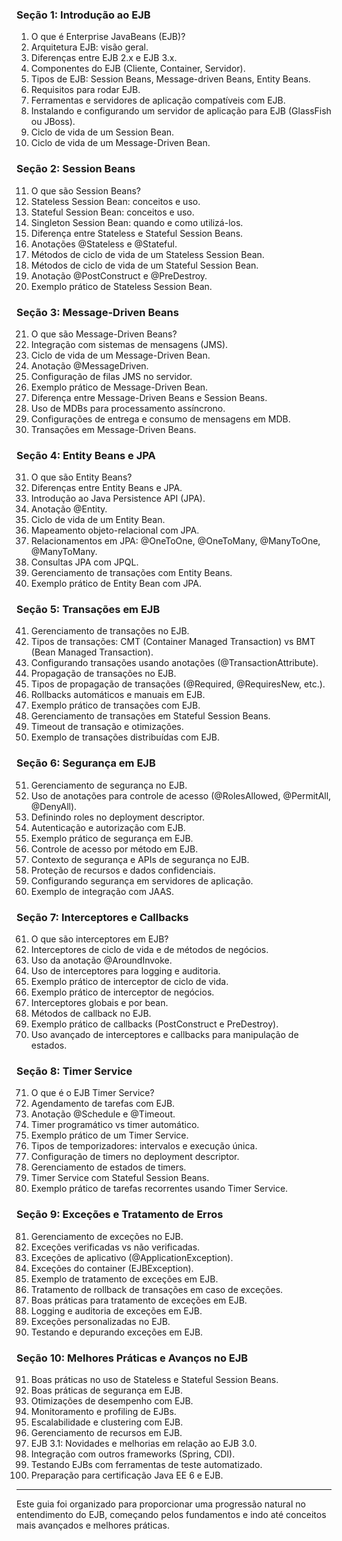 ### **Seção 1: Introdução ao EJB**

1. O que é Enterprise JavaBeans (EJB)?
2. Arquitetura EJB: visão geral.
3. Diferenças entre EJB 2.x e EJB 3.x.
4. Componentes do EJB (Cliente, Container, Servidor).
5. Tipos de EJB: Session Beans, Message-driven Beans, Entity Beans.
6. Requisitos para rodar EJB.
7. Ferramentas e servidores de aplicação compatíveis com EJB.
8. Instalando e configurando um servidor de aplicação para EJB (GlassFish ou JBoss).
9. Ciclo de vida de um Session Bean.
10. Ciclo de vida de um Message-Driven Bean.

### **Seção 2: Session Beans**

11. O que são Session Beans?
12. Stateless Session Bean: conceitos e uso.
13. Stateful Session Bean: conceitos e uso.
14. Singleton Session Bean: quando e como utilizá-los.
15. Diferença entre Stateless e Stateful Session Beans.
16. Anotações @Stateless e @Stateful.
17. Métodos de ciclo de vida de um Stateless Session Bean.
18. Métodos de ciclo de vida de um Stateful Session Bean.
19. Anotação @PostConstruct e @PreDestroy.
20. Exemplo prático de Stateless Session Bean.

### **Seção 3: Message-Driven Beans**

21. O que são Message-Driven Beans?
22. Integração com sistemas de mensagens (JMS).
23. Ciclo de vida de um Message-Driven Bean.
24. Anotação @MessageDriven.
25. Configuração de filas JMS no servidor.
26. Exemplo prático de Message-Driven Bean.
27. Diferença entre Message-Driven Beans e Session Beans.
28. Uso de MDBs para processamento assíncrono.
29. Configurações de entrega e consumo de mensagens em MDB.
30. Transações em Message-Driven Beans.

### **Seção 4: Entity Beans e JPA**

31. O que são Entity Beans?
32. Diferenças entre Entity Beans e JPA.
33. Introdução ao Java Persistence API (JPA).
34. Anotação @Entity.
35. Ciclo de vida de um Entity Bean.
36. Mapeamento objeto-relacional com JPA.
37. Relacionamentos em JPA: @OneToOne, @OneToMany, @ManyToOne, @ManyToMany.
38. Consultas JPA com JPQL.
39. Gerenciamento de transações com Entity Beans.
40. Exemplo prático de Entity Bean com JPA.

### **Seção 5: Transações em EJB**

41. Gerenciamento de transações no EJB.
42. Tipos de transações: CMT (Container Managed Transaction) vs BMT (Bean Managed Transaction).
43. Configurando transações usando anotações (@TransactionAttribute).
44. Propagação de transações no EJB.
45. Tipos de propagação de transações (@Required, @RequiresNew, etc.).
46. Rollbacks automáticos e manuais em EJB.
47. Exemplo prático de transações com EJB.
48. Gerenciamento de transações em Stateful Session Beans.
49. Timeout de transação e otimizações.
50. Exemplo de transações distribuídas com EJB.

### **Seção 6: Segurança em EJB**

51. Gerenciamento de segurança no EJB.
52. Uso de anotações para controle de acesso (@RolesAllowed, @PermitAll, @DenyAll).
53. Definindo roles no deployment descriptor.
54. Autenticação e autorização com EJB.
55. Exemplo prático de segurança em EJB.
56. Controle de acesso por método em EJB.
57. Contexto de segurança e APIs de segurança no EJB.
58. Proteção de recursos e dados confidenciais.
59. Configurando segurança em servidores de aplicação.
60. Exemplo de integração com JAAS.

### **Seção 7: Interceptores e Callbacks**

61. O que são interceptores em EJB?
62. Interceptores de ciclo de vida e de métodos de negócios.
63. Uso da anotação @AroundInvoke.
64. Uso de interceptores para logging e auditoria.
65. Exemplo prático de interceptor de ciclo de vida.
66. Exemplo prático de interceptor de negócios.
67. Interceptores globais e por bean.
68. Métodos de callback no EJB.
69. Exemplo prático de callbacks (PostConstruct e PreDestroy).
70. Uso avançado de interceptores e callbacks para manipulação de estados.

### **Seção 8: Timer Service**

71. O que é o EJB Timer Service?
72. Agendamento de tarefas com EJB.
73. Anotação @Schedule e @Timeout.
74. Timer programático vs timer automático.
75. Exemplo prático de um Timer Service.
76. Tipos de temporizadores: intervalos e execução única.
77. Configuração de timers no deployment descriptor.
78. Gerenciamento de estados de timers.
79. Timer Service com Stateful Session Beans.
80. Exemplo prático de tarefas recorrentes usando Timer Service.

### **Seção 9: Exceções e Tratamento de Erros**

81. Gerenciamento de exceções no EJB.
82. Exceções verificadas vs não verificadas.
83. Exceções de aplicativo (@ApplicationException).
84. Exceções do container (EJBException).
85. Exemplo de tratamento de exceções em EJB.
86. Tratamento de rollback de transações em caso de exceções.
87. Boas práticas para tratamento de exceções em EJB.
88. Logging e auditoria de exceções em EJB.
89. Exceções personalizadas no EJB.
90. Testando e depurando exceções em EJB.

### **Seção 10: Melhores Práticas e Avanços no EJB**

91. Boas práticas no uso de Stateless e Stateful Session Beans.
92. Boas práticas de segurança em EJB.
93. Otimizações de desempenho com EJB.
94. Monitoramento e profiling de EJBs.
95. Escalabilidade e clustering com EJB.
96. Gerenciamento de recursos em EJB.
97. EJB 3.1: Novidades e melhorias em relação ao EJB 3.0.
98. Integração com outros frameworks (Spring, CDI).
99. Testando EJBs com ferramentas de teste automatizado.
100. Preparação para certificação Java EE 6 e EJB.

---

Este guia foi organizado para proporcionar uma progressão natural no entendimento do EJB, começando pelos fundamentos e
indo até conceitos mais avançados e melhores práticas.
